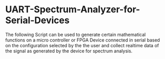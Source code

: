 # UART-Spectrum-Analyzer-for-Serial-Devices
The following Script can be used to generate certain mathematical functions on a micro controller or FPGA Device connected in serial based on the configuration selected by the the user and collect realtime data of the signal as generated by the device for spectrum analysis.
